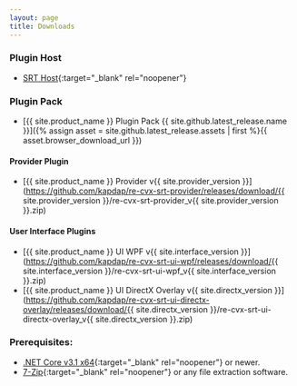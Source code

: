 ```yaml
---
layout: page
title: Downloads
---
```

### Plugin Host

* [SRT Host](https://www.neonblu.com/SRT/){:target="_blank" rel="noopener"}

### Plugin Pack

* [{{ site.product_name }} Plugin Pack {{ site.github.latest_release.name }}]({% assign asset = site.github.latest_release.assets | first %}{{ asset.browser_download_url }})

#### Provider Plugin

* [{{ site.product_name }} Provider v{{ site.provider_version }}](https://github.com/kapdap/re-cvx-srt-provider/releases/download/{{ site.provider_version }}/re-cvx-srt-provider_v{{ site.provider_version }}.zip)

#### User Interface Plugins

* [{{ site.product_name }} UI WPF v{{ site.interface_version }}](https://github.com/kapdap/re-cvx-srt-ui-wpf/releases/download/{{ site.interface_version }}/re-cvx-srt-ui-wpf_v{{ site.interface_version }}.zip)
* [{{ site.product_name }} UI DirectX Overlay v{{ site.directx_version }}](https://github.com/kapdap/re-cvx-srt-ui-directx-overlay/releases/download/{{ site.directx_version }}/re-cvx-srt-ui-directx-overlay_v{{ site.directx_version }}.zip)

### Prerequisites:

* [.NET Core v3.1 x64](https://dotnet.microsoft.com/download/dotnet-core/current/runtime){:target="_blank" rel="noopener"} or newer.
* [7-Zip](https://www.7-zip.org/){:target="_blank" rel="noopener"} or any file extraction software.
